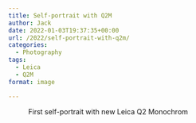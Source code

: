 ```yaml
---
title: Self-portrait with Q2M
author: Jack
date: 2022-01-03T19:37:35+00:00
url: /2022/self-portrait-with-q2m/
categories:
  - Photography
tags:
  - Leica
  - Q2M
format: image

---
```

 <figure class="wp-block-image size-large"><img src="http://baty.net/wp-content/uploads/2022/01/20220103-Q1000001.jpg" alt="" class="wp-image-2434" /><figcaption>First self-portrait with new Leica Q2 Monochrom</figcaption></figure>